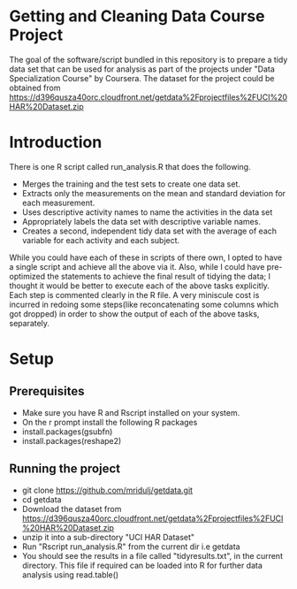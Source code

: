 Getting and Cleaning Data Course Project
========================================
The goal of the software/script bundled in this repository is to prepare a tidy data set that can be used for analysis as part of the projects under "Data Specialization Course" by Coursera.
The dataset for the project could be obtained from https://d396qusza40orc.cloudfront.net/getdata%2Fprojectfiles%2FUCI%20HAR%20Dataset.zip 

# Introduction
There is one R script called run_analysis.R that does the following. 
* Merges the training and the test sets to create one data set.
* Extracts only the measurements on the mean and standard deviation for each measurement. 
* Uses descriptive activity names to name the activities in the data set
* Appropriately labels the data set with descriptive variable names. 
* Creates a second, independent tidy data set with the average of each variable for each activity and each subject. 

While you could have each of these in scripts of there own, I opted to have a single script and achieve all the above via it. Also, while I could have pre-optimized the statements to achieve 
the final result of tidying the data; I thought it would be better to execute each of the above tasks explicitly. Each step is commented clearly in the R file. A very miniscule cost is incurred
in redoing some steps(like reconcatenating some columns which got dropped) in order to show the output of each of the above tasks, separately.

# Setup 

## Prerequisites
* Make sure you have R and Rscript installed on your system. 
* On the r prompt install the following R packages
* install.packages(gsubfn)
* install.packages(reshape2)

## Running the project
* git clone https://github.com/mridulj/getdata.git
* cd getdata
* Download the dataset from https://d396qusza40orc.cloudfront.net/getdata%2Fprojectfiles%2FUCI%20HAR%20Dataset.zip
* unzip it into a sub-directory "UCI HAR Dataset"
* Run "Rscript run_analysis.R" from the current dir i.e getdata
* You should see the results in a file called "tidyresults.txt", in the current directory. This file if required can be loaded into R for further data analysis using read.table()
